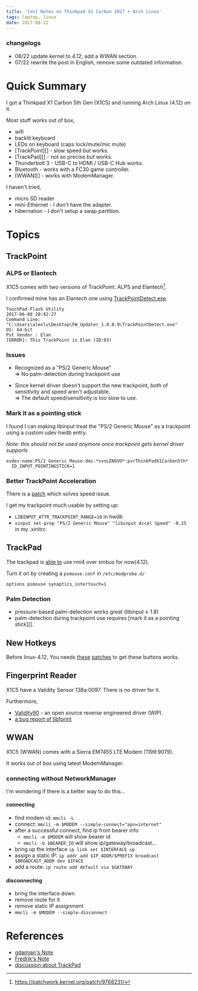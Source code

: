 ```yaml
---
title: '[en] Notes on Thinkpad X1 Carbon 2017 + Arch Linux'
tags: laptop, linux
date: 2017-08-22
---
```


### changelogs

* 08/22 update kernel to 4.12; add a WWAN section.
* 07/22 rewrite the post in English, remove some outdated information.

# Quick Summary

I got a Thinkpad X1 Carbon 5th Gen (X1C5) and running Arch Linux (4.12) on it.

Most stuff works out of box,

  * wifi
  * backlit keyboard
  * LEDs on keyboard (caps lock/mute/mic mute)
  * [TrackPoint][] - slow speed but works.
  * [TrackPad][] - not so precise but works.
  * Thunderbolt 3 - USB-C to HDMI / USB-C Hub works.
  * Bluetooth - works with a FC30 game controller.
  * [WWAN][] - works with ModemManager.

I haven't tried,

  * micro SD reader
  * mini-Ethernet - I don't have the adapter.
  * hibernation - I don't setup a swap partition.

# Topics

## TrackPoint

### ALPS or Elantech

X1C5 comes with two versions of TrackPoint: ALPS and Elantech[^trackpoint_versions].

I confirmed mine has an Elantech one using [TrackPointDetect.exe][trackpoint_util].

    TouchPad-Flash Utility
    2017-06-08 20:42:27
    Command Line: "C:\Users\alexlu\Desktop\FW_Updater_1.0.0.9\TrackPointDetect.exe" 
    OS: 64-bit
    Pst Vendor : Elan
    [ERROR]: This TrackPoint is Elan (ID:03)

[trackpoint_util]: http://pcsupport.lenovo.com/tw/zh/products/laptops-and-netbooks/thinkpad-x-series-laptops/thinkpad-x1-carbon-type-20hr-20hq/downloads/ds122148

[^trackpoint_versions]: <https://patchwork.kernel.org/patch/9768231/>


### Issues

  * Recognized as a "PS/2 Generic Mouse"  
    ⇒ No palm-detection during trackpoint use

  * Since kernel driver doesn't support the new trackpoint, both of sensitivity and speed aren't adjustable.  
    ⇒ The default speed/sensitivity is too slow to use.

### Mark it as a pointing stick

I found I can making libinput treat the "PS/2 Generic Mouse" as a trackpoint using a custom udev hwdb entry.

*Note: this should not be used anymore once trackpoint gets kernel driver supports*

~~~~
evdev:name:PS/2 Generic Mouse:dmi:*svnLENOVO*:pvrThinkPadX1Carbon5th*
  ID_INPUT_POINTINGSTICK=1
~~~~

### Better TrackPoint Acceleration

There is a [patch][libinput-issue] which solves speed issue.

[libinput-issue]: https://bugs.freedesktop.org/show_bug.cgi?id=91369#c48

I get my trackpoint much usable by setting up:

  * `LIBINPUT_ATTR_TRACKPOINT_RANGE=10` in hwdb
  * `xinput set-prop "PS/2 Generic Mouse" "libinput Accel Speed" -0.25` in my .xinitrc


## TrackPad

The trackpad is <ins>able to</ins> use rmi4 over smbus for now(4.12).

Turn it on by creating a `psmouse.conf` in `/etc/modprobe.d/`

    options psmouse synaptics_intertouch=1

### Palm Detection

  * pressure-based palm-detection works great (libinput ≥ 1.8)
  * palm-detection during trackpoint use requires [mark it as a pointing stick][].

## New Hotkeys

Before linux-4.12, You needs [these][hotkey1] [patches][hotkey2] to get these buttons works.

[hotkey1]: https://patchwork.kernel.org/patch/9596129/
[hotkey2]: https://patchwork.kernel.org/patch/9596131/

## Fingerprint Reader

X1C5 have a Validity Sensor 138a:0097. There is no driver for it.

Furthermore,

  * [Validity90](https://github.com/nmikhailov/Validity90) - an open source reverse engineered driver (WIP).
  * [a bug report of libfprint](https://bugs.freedesktop.org/show_bug.cgi?id=94536)

## WWAN

X1C5 (WWAN) comes with a Sierra EM7455 LTE Modem (1199:9079).

It works out of box using latest ModemManager.

### connecting without NetworkManager

I'm wondering if there is a better way to do this...

#### connecting

  * find modem id: `mmcli -L`
  * connect: `mmcli -m $MODEM --simple-connect="apn=internet"`
  * after a successful connect, find ip from bearer info
      * `mmcli -m $MODEM` will show bearer id
      * `mmcli -b $BEARER_ID` will show ip/gateway/broadcast...
  * bring up the interface `ip link set $INTERFACE up`
  * assign a static IP: `ip addr add $IP_ADDR/$PREFIX broadcast $BROADCAST_ADDR dev $IFACE`
  * add a route: `ip route add default via $GATEWAY`

#### disconnecting

  * bring the interface down
  * remove route for it
  * remove static IP assignment
  * `mmcli -m $MODEM --simple-disconnect`


# References

* [gdamjan's Note](https://gist.github.com/gdamjan/141bb0def5f80257fae2b233ec16f3c2)
* [Fredrik's Note](http://fredrik.wendt.se/2017/04/26/lenovo-thinkpad-x1-carbon-5th-generation/)
* [discussion about TrackPad](https://forums.lenovo.com/t5/forums/v3_1/forumtopicpage/board-id/tp02_en/thread-id/75464/page/29)
